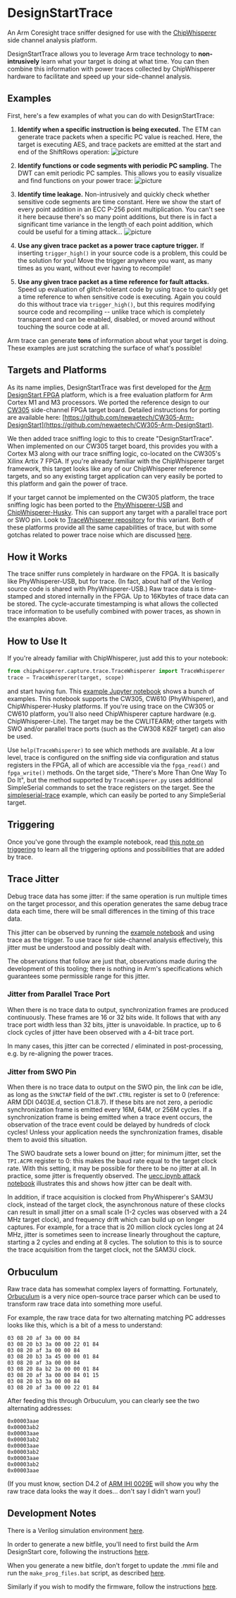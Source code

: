 # DesignStartTrace

An Arm Coresight trace sniffer designed for use with the
[ChipWhisperer](https://github.com/newaetech/chipwhisperer) side channel
analysis platform.

DesignStartTrace allows you to leverage Arm trace technology to
**non-intrusively** learn what your target is doing at what time. You can
then combine this information with power traces collected by ChipWhisperer
hardware to facilitate and speed up your side-channel analysis.

## Examples
First, here's a few examples of what you can do with DesignStartTrace:

1. **Identify when a specific instruction is being executed.**
The ETM can generate trace packets when a specific PC value is reached. Here,
the target is executing AES, and trace packets are emitted at the start and
end of the ShiftRows operation:
![picture](images/aes_shiftrows.png)


2. **Identify functions or code segments with periodic PC sampling.**
The DWT can emit periodic PC samples. This allows you to easily visualize
and find functions on your power trace:
![picture](images/aes_annotate.png)


3. **Identify time leakage.** Non-intrusively and quickly check whether
sensitive code segments are time constant. Here we show the start of every
point addition in an ECC P-256 point multiplication. You can't see it here
because there's so many point additions, but there is in fact a significant
time variance in the length of each point addition, which could be useful
for a timing attack...
![picture](images/ecc_padd.png)


4. **Use any given trace packet as a power trace capture trigger.**
If inserting `trigger_high()` in your source code is a problem, this could
be the solution for you! Move the trigger anywhere you want, as many times
as you want, without ever having to recompile!


5. **Use any given trace packet as a time reference for fault attacks.**
Speed up evaluation of glitch-tolerant code by using trace to quickly get a
time reference to when sensitive code is executing. Again you could do this
without trace via `trigger_high()`, but this requires modifying source code
and recompiling -- unlike trace which is completely transparent and can be
enabled, disabled, or moved around without touching the source code at all.

Arm trace can generate **tons** of information about what your target is
doing. These examples are just scratching the surface of what's possible!


## Targets and Platforms
As its name implies, DesignStartTrace was first developed for the [Arm
DesignStart FPGA](https://developer.arm.com/ip-products/designstart/fpga)
platform, which is a free evaluation platform for Arm Cortex M1 and M3
processors. We ported the reference design to our
[CW305](https://rtfm.newae.com/Targets/CW305%20Artix%20FPGA/) side-channel
FPGA target board. Detailed instructions for porting are available here:
[https://github.com/newaetech/CW305-Arm-DesignStart](https://github.com/newaetech/CW305-Arm-DesignStart).

We then added trace sniffing logic to this to create "DesignStartTrace".
When implemented on our CW305 target board, this provides you with a Cortex
M3 along with our trace sniffing logic, co-located on the CW305's Xilinx
Artix 7 FPGA.  If you're already familiar with the ChipWhisperer target
framework, this target looks like any of our ChipWhisperer reference
targets, and so any existing target application can very easily be ported to
this platform and gain the power of trace.

If your target cannot be implemented on the CW305 platform, the trace
sniffing logic has been ported to the
[PhyWhisperer-USB](https://rtfm.newae.com/Tools/PhyWhisperer/) and
[ChipWhisperer-Husky](https://rtfm.newae.com/Capture/ChipWhisperer-Husky/).
This can support any target with a parallel trace port or SWO pin. Look to
[TraceWhisperer repository](https://github.com/newaetech/tracewhisperer) for
this variant. Both of these platforms provide all the same capabilities of
trace, but with some gotchas related to power trace noise which are
discussed
[here](https://github.com/newaetech/tracewhisperer/blob/master/trace_noise.md).


## How it Works
The trace sniffer runs completely in hardware on the FPGA. It is basically
like PhyWhisperer-USB, but for trace. (In fact, about half of the Verilog
source code is shared with PhyWhisperer-USB.) Raw trace data is time-stamped
and stored internally in the FPGA. Up to 16Kbytes of trace data can be
stored. The cycle-accurate timestamping is what allows the collected trace
information to be usefully combined with power traces, as shown in the
examples above.


## How to Use It
If you're already familiar with ChipWhisperer, just add this to your
notebook:
```python
from chipwhisperer.capture.trace.TraceWhisperer import TraceWhisperer
trace = TraceWhisperer(target, scope)
```

and start having fun. This [example Jupyter
notebook](jupyter/TraceWhisperer.ipynb) shows a bunch of examples. This
notebook supports the CW305, CW610 (PhyWhisperer), and ChipWhisperer-Husky
platforms.  If you're using trace on the CW305 or CW610 platform, you'll
also need ChipWhisperer capture hardware (e.g. ChipWhisperer-Lite). The
target may be the CWLITEARM; other targets with SWO and/or parallel trace
ports (such as the CW308 K82F target) can also be used.

Use `help(TraceWhisperer)` to see which methods are available.  At a low
level, trace is configured on the sniffing side via configuration and status
registers in the FPGA, all of which are accessible via the `fpga_read()` and
`fpga_write()` methods. On the target side, "There's More Than One Way To Do
It", but the method supported by `TraceWhisperer.py` uses additional
SimpleSerial commands to set the trace registers on the target.  See the
[simpleserial-trace](https://github.com/newaetech/chipwhisperer/blob/develop/hardware/victims/firmware/simpleserial-trace/simpleserial-trace.c)
example, which can easily be ported to any SimpleSerial target.


## Triggering
Once you've gone through the example notebook, read [this note on
triggering](triggering.md) to learn all the triggering options and
possibilities that are added by trace.


## Trace Jitter
Debug trace data has some jitter: if the same operation is run multiple
times on the target processor, and this operation generates the same debug
trace data each time, there will be small differences in the timing of this
trace data.

This jitter can be observed by running the [example
notebook](jupyter/TraceWhisperer.ipynb) and using trace as the trigger. To
use trace for side-channel analysis effectively, this jitter must be
understood and possibly dealt with.

The observations that follow are just that, observations made during the
development of this tooling; there is nothing in Arm's specifications which
guarantees some permissible range for this jitter.

### Jitter from Parallel Trace Port
When there is no trace data to output, synchronization frames are produced
continuously. These frames are 16 or 32 bits wide. It follows that with any
trace port width less than 32 bits, jitter is unavoidable. In practice, up
to 6 clock cycles of jitter have been observed with a 4-bit trace port.

In many cases, this jitter can be corrected / eliminated in post-processing,
e.g.  by re-aligning the power traces.

### Jitter from SWO Pin
When there is no trace data to output on the SWO pin, the link *can* be
idle, as long as the `SYNCTAP` field of the `DWT.CTRL` register is set to 0
(reference: ARM DDI 0403E.d, section C1.8.7). If these bits are not zero, a
periodic synchronization frame is emitted every 16M, 64M, or 256M cycles. If
a synchronization frame is being emitted when a trace event occurs, the
observation of the trace event could be delayed by hundreds of clock cycles!
Unless your application needs the synchronization frames, disable them to
avoid this situation.

The SWO baudrate sets a lower bound on jitter; for minimum jitter, set the
`TPI.ACPR` register to 0: this makes the baud rate equal to the target clock
rate. With this setting, it may be possible for there to be no jitter at all.
In practice, some jitter is frequently observed. The [uecc.ipynb attack
notebook](https://github.com/newaetech/chipwhisperer-jupyter/blob/master/demos/uecc.ipynb)
illustrates this and shows how jitter can be dealt with.

In addition, if trace acquisition is clocked from PhyWhisperer's SAM3U
clock, instead of the target clock, the asynchronous nature of these clocks
can result in small jitter on a small scale (1-2 cycles was observed with a
24 MHz target clock), and frequency drift which can build up on longer
captures. For example, for a trace that is 20 million clock cycles long at
24 MHz, jitter is sometimes seen to increase linearly throughout the
capture, starting a 2 cycles and ending at 8 cycles. The solution to this is
to source the trace acquisition from the target clock, not the SAM3U clock.

## Orbuculum
Raw trace data has somewhat complex layers of formatting. Fortunately,
[Orbuculum](https://github.com/orbcode/orbuculum) is a very nice open-source
trace parser which can be used to transform raw trace data into something
more useful.

For example, the raw trace data for two alternating matching PC addresses
looks like this, which is a bit of a mess to understand:
```
03 08 20 af 3a 00 00 84 
03 08 20 b3 3a 00 00 22 01 84 
03 08 20 af 3a 00 00 84 
03 08 20 b3 3a 45 00 00 01 84 
03 08 20 af 3a 00 00 84 
03 08 20 8a b2 3a 00 00 01 84 
03 08 20 af 3a 00 00 84 01 15 
03 08 20 b3 3a 00 00 84 
03 08 20 af 3a 00 00 22 01 84 
```

After feeding this through Orbuculum, you can clearly see the two
alternating addresses:
```
0x00003aae
0x00003ab2
0x00003aae
0x00003ab2
0x00003aae
0x00003ab2
0x00003aae
0x00003ab2
0x00003aae
```

(If you must know, section D4.2 of [ARM IHI
0029E](https://developer.arm.com/documentation/ihi0029/e/) will show you why
the raw trace data looks the way it does... don't say I didn't warn you!)


## Development Notes
There is a Verilog simulation environment
[here](hardware/CW305_DesignStart/sim).

In order to generate a new bitfile, you'll need to first build the Arm
DesignStart core, following the instructions
[here](https://github.com/newaetech/CW305-Arm-DesignStart).

When you generate a new bitfile, don't forget to update the .mmi file and
run the `make_prog_files.bat` script, as described
[here](https://github.com/newaetech/CW305-Arm-DesignStart#update-mmi-file).

Similarly if you wish to modify the firmware, follow the instructions
[here](https://github.com/newaetech/CW305-Arm-DesignStart#compile-software).


